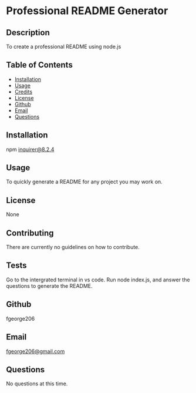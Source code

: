 # Professional README Generator
  
  ## Description
  To create a professional README using node.js

  ## Table of Contents
  - [Installation](#installation)
  - [Usage](#usage)
  - [Credits](#credits)
  - [License](#license)
  - [Github](#github)
  - [Email](#email)
  - [Questions](#questions)

  ## Installation
  npm inquirer@8.2.4

  ## Usage
  To quickly generate a README for any project you may work on.

  ## License
  None

  ## Contributing
  There are currently no guidelines on how to contribute.

  ## Tests
  Go to the intergrated terminal in vs code. Run node index.js, and answer the questions to generate the README.

  ## Github
  fgeorge206

  ## Email
  fgeorge206@gmail.com

  ## Questions
  No questions at this time.
